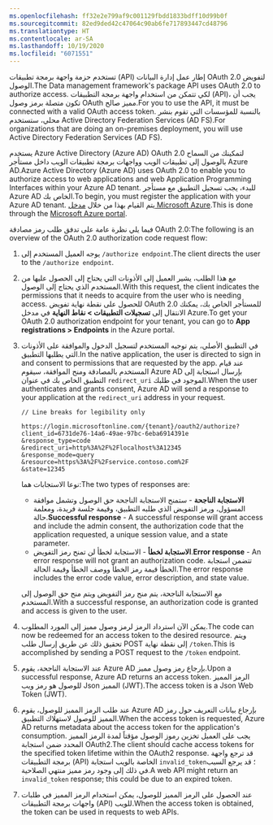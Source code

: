 ```yaml
---
ms.openlocfilehash: ff32e2e799af9c001129fbdd1833bdff10d99b0f
ms.sourcegitcommit: 82ed9ded42c47064c90ab6fe717893447cd48796
ms.translationtype: HT
ms.contentlocale: ar-SA
ms.lasthandoff: 10/19/2020
ms.locfileid: "6071551"
---
```

<span data-ttu-id="1c8f8-101">تستخدم حزمة واجهة برمجة تطبيقات (API) إطار عمل إدارة البيانات OAuth 2.0 لتفويض الوصول.</span><span class="sxs-lookup"><span data-stu-id="1c8f8-101">The Data management framework's package API uses OAuth 2.0 to authorize access.</span></span> <span data-ttu-id="1c8f8-102">لكي تتمكن من استخدام واجهة برمجة التطبيقات (API)، يجب أن تكون متصلة برمز وصول OAuth مميز صالح.</span><span class="sxs-lookup"><span data-stu-id="1c8f8-102">For you to use the API, it must be connected with a valid OAuth access token.</span></span> <span data-ttu-id="1c8f8-103">بالنسبة للمؤسسات التي تقوم بنشر محلي، ستستخدم Active Directory Federation Services ‏(AD FS).</span><span class="sxs-lookup"><span data-stu-id="1c8f8-103">For organizations that are doing an on-premises deployment, you will use Active Directory Federation Services (AD FS).</span></span> 

<span data-ttu-id="1c8f8-104">يستخدم Azure Active Directory (Azure AD)‏ OAuth 2.0 لتمكينك من السماح بالوصول إلى تطبيقات الويب وواجهات برمجة تطبيقات الويب داخل مستأجر Azure AD.</span><span class="sxs-lookup"><span data-stu-id="1c8f8-104">Azure Active Directory (Azure AD) uses OAuth 2.0 to enable you to authorize access to web applications and web Application Programming Interfaces within your Azure AD tenant.</span></span> <span data-ttu-id="1c8f8-105">للبدء، يجب تسجيل التطبيق مع مستأجر Azure AD الخاص بك.</span><span class="sxs-lookup"><span data-stu-id="1c8f8-105">To begin, you must register the application with your Azure AD tenant.</span></span> <span data-ttu-id="1c8f8-106">يتم القيام بهذا من خلال [مدخل Microsoft Azure](https://ms.portal.azure.com/#home/?azure-portal=true).</span><span class="sxs-lookup"><span data-stu-id="1c8f8-106">This is done through the [Microsoft Azure portal](https://ms.portal.azure.com/#home/?azure-portal=true).</span></span>

<span data-ttu-id="1c8f8-107">فيما يلي نظرة عامة على تدفق طلب رمز مصادقة OAuth 2.0:</span><span class="sxs-lookup"><span data-stu-id="1c8f8-107">The following is an overview of the OAuth 2.0 authorization code request flow:</span></span>

1. <span data-ttu-id="1c8f8-108">يوجه العميل المستخدم إلى `/authorize endpoint`.</span><span class="sxs-lookup"><span data-stu-id="1c8f8-108">The client directs the user to the `/authorize endpoint`.</span></span>
2. <span data-ttu-id="1c8f8-109">مع هذا الطلب، يشير العميل إلى الأذونات التي يحتاج إلى الحصول عليها من المستخدم الذي يحتاج إلى الوصول.</span><span class="sxs-lookup"><span data-stu-id="1c8f8-109">With this request, the client indicates the permissions that it needs to acquire from the user who is needing access.</span></span> <span data-ttu-id="1c8f8-110">للحصول على نقطة نهاية تفويض OAuth 2.0 للمستأجر الخاص بك، يمكنك الانتقال إلى **تسجيلات التطبيقات > نقاط النهاية** في مدخل Azure.</span><span class="sxs-lookup"><span data-stu-id="1c8f8-110">To get your OAuth 2.0  authorization endpoint for your tenant, you can go to **App registrations > Endpoints** in the Azure portal.</span></span>
3. <span data-ttu-id="1c8f8-111">في التطبيق الأصلي، يتم توجيه المستخدم لتسجيل الدخول والموافقة على الأذونات التي يطلبها التطبيق.</span><span class="sxs-lookup"><span data-stu-id="1c8f8-111">In the native application, the user is directed to sign in and  consent to permissions that are requested by the app.</span></span> <span data-ttu-id="1c8f8-112">عند قيام المستخدم بالمصادقة ومنح الموافقة، سيقوم Azure AD بإرسال استجابة إلى التطبيق الخاص بك في عنوان `redirect_uri` الموجود في طلبك.</span><span class="sxs-lookup"><span data-stu-id="1c8f8-112">When the user authenticates and grants consent, Azure AD will send a response to your application at the `redirect_uri` address in your request.</span></span>

    ```odata
    // Line breaks for legibility only

    https://login.microsoftonline.com/{tenant}/oauth2/authorize?
    client_id=6731de76-14a6-49ae-97bc-6eba6914391e
    &response_type=code
    &redirect_uri=http%3A%2F%2Flocalhost%3A12345
    &response_mode=query
    &resource=https%3A%2F%2Fservice.contoso.com%2F
    &state=12345
    ```
    <span data-ttu-id="1c8f8-113">نوعا الاستجابات هما:</span><span class="sxs-lookup"><span data-stu-id="1c8f8-113">The two types of responses are:</span></span>

    -   <span data-ttu-id="1c8f8-114">**الاستجابة الناجحة** - ستمنح الاستجابة الناجحة حق الوصول وتشمل موافقة المسؤول، ورمز التفويض الذي طلبه التطبيق، وقيمة جلسة فريدة، ومعلمة حالة.</span><span class="sxs-lookup"><span data-stu-id="1c8f8-114">**Successful response** - A successful response will grant access and include the admin consent, the authorization code that the application requested, a unique session value, and a state parameter.</span></span>
    -   <span data-ttu-id="1c8f8-115">**الاستجابة لخطأ** - الاستجابة لخطأ لن تمنح رمز التفويض.</span><span class="sxs-lookup"><span data-stu-id="1c8f8-115">**Error response** - An error response will not grant an authorization code.</span></span> <span data-ttu-id="1c8f8-116">تتضمن استجابة الخطأ قيمة رمز الخطأ ووصف الخطأ وقيمة الحالة.</span><span class="sxs-lookup"><span data-stu-id="1c8f8-116">The error response includes the error code value, error description, and state value.</span></span>

    <span data-ttu-id="1c8f8-117">مع الاستجابة الناجحة، يتم منح رمز التفويض ويتم منح حق الوصول إلى المستخدم.</span><span class="sxs-lookup"><span data-stu-id="1c8f8-117">With a successful response, an authorization code is granted and access is given to the user.</span></span>

4. <span data-ttu-id="1c8f8-118">يمكن الآن استرداد الرمز لرمز وصول مميز إلى المورد المطلوب.</span><span class="sxs-lookup"><span data-stu-id="1c8f8-118">The code can now be redeemed for an access token to the desired resource.</span></span> <span data-ttu-id="1c8f8-119">ويتم تحقيق ذلك عن طريق إرسال طلب POST إلى نقطة نهاية `/token`.</span><span class="sxs-lookup"><span data-stu-id="1c8f8-119">This is accomplished by sending a POST request to the `/token` endpoint.</span></span>
5. <span data-ttu-id="1c8f8-120">عند الاستجابة الناجحة، يقوم Azure AD بإرجاع رمز وصول مميز.</span><span class="sxs-lookup"><span data-stu-id="1c8f8-120">Upon a successful response, Azure AD returns an access token.</span></span> <span data-ttu-id="1c8f8-121">الرمز المميز للوصول هو رمز ويب Json المميز (JWT).</span><span class="sxs-lookup"><span data-stu-id="1c8f8-121">The access token is a Json Web Token (JWT).</span></span>
6. <span data-ttu-id="1c8f8-122">عند طلب الرمز المميز للوصول، يقوم Azure AD بإرجاع بيانات التعريف حول رمز المميز للوصول لاستهلاك التطبيق.</span><span class="sxs-lookup"><span data-stu-id="1c8f8-122">When the access token is requested, Azure AD returns metadata about the access token for the application's consumption.</span></span> <span data-ttu-id="1c8f8-123">يجب على العميل تخزين رموز الوصول مؤقتاً لمدة الرمز المميز المحدد ضمن استجابة OAuth2.</span><span class="sxs-lookup"><span data-stu-id="1c8f8-123">The client should cache access tokens for the specified token lifetime within the OAuth2 response.</span></span> <span data-ttu-id="1c8f8-124">قد ترجع واجهة برمجة التطبيقات (API) الخاصة بالويب استجابة `invalid_token`؛ قد يرجع السبب في ذلك إلى وجود رمز مميز منتهي الصلاحية.</span><span class="sxs-lookup"><span data-stu-id="1c8f8-124">A web API might return an `invalid_token` response; this could be due to an expired token.</span></span>
7. <span data-ttu-id="1c8f8-125">عند الحصول على الرمز المميز للوصول، يمكن استخدام الرمز المميز في طلبات واجهات برمجة التطبيقات (API) للويب.</span><span class="sxs-lookup"><span data-stu-id="1c8f8-125">When the access token is obtained, the token can be used in requests to web APIs.</span></span>
